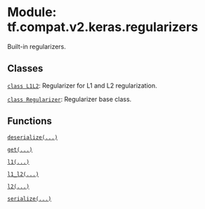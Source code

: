<div itemscope itemtype="http://developers.google.com/ReferenceObject">
<meta itemprop="name" content="tf.compat.v2.keras.regularizers" />
<meta itemprop="path" content="Stable" />
</div>

# Module: tf.compat.v2.keras.regularizers

Built-in regularizers.

<!-- Placeholder for "Used in" -->


## Classes

[`class L1L2`](../../../../tf/keras/regularizers/L1L2.md): Regularizer for L1 and L2 regularization.

[`class Regularizer`](../../../../tf/keras/regularizers/Regularizer.md): Regularizer base class.

## Functions

[`deserialize(...)`](../../../../tf/keras/regularizers/deserialize.md)

[`get(...)`](../../../../tf/keras/regularizers/get.md)

[`l1(...)`](../../../../tf/keras/regularizers/l1.md)

[`l1_l2(...)`](../../../../tf/keras/regularizers/l1_l2.md)

[`l2(...)`](../../../../tf/keras/regularizers/l2.md)

[`serialize(...)`](../../../../tf/keras/regularizers/serialize.md)

